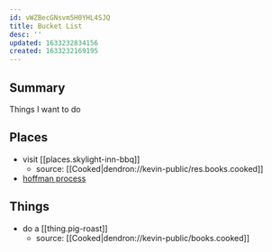 ```yaml
---
id: vWZBecGNsvm5H0YHL4SJQ
title: Bucket List
desc: ''
updated: 1633232834156
created: 1633232169195
---
```


## Summary 
Things I want to do

## Places
- visit [[places.skylight-inn-bbq]] 
    - source: [[Cooked|dendron://kevin-public/res.books.cooked]]
- [hoffman process](https://www.hoffmaninstitute.org)

## Things
- do a [[thing.pig-roast]]
    - source: [[Cooked|dendron://kevin-public/books.cooked]]
